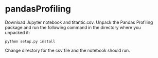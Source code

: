 # pandasProfiling

Download Jupyter notebook and titantic.csv. Unpack the Pandas Profiling package and run the following command in the directory where you unpacked it:

```python setup.py install```

Change directory for the csv file and the notebook should run.
